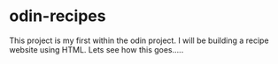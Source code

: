# odin-recipes

This project is my first within the odin project. I will be building a recipe website using HTML. Lets see how this goes.....


